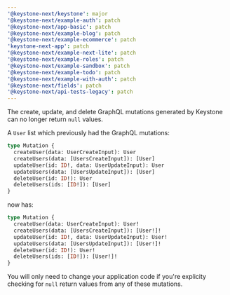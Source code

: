 ```yaml
---
'@keystone-next/keystone': major
'@keystone-next/example-auth': patch
'@keystone-next/app-basic': patch
'@keystone-next/example-blog': patch
'@keystone-next/example-ecommerce': patch
'keystone-next-app': patch
'@keystone-next/example-next-lite': patch
'@keystone-next/example-roles': patch
'@keystone-next/example-sandbox': patch
'@keystone-next/example-todo': patch
'@keystone-next/example-with-auth': patch
'@keystone-next/fields': patch
'@keystone-next/api-tests-legacy': patch
---
```


The create, update, and delete GraphQL mutations generated by Keystone can no longer return `null` values.

A `User` list which previously had the GraphQL mutations:

```graphql
type Mutation {
  createUser(data: UserCreateInput): User
  createUsers(data: [UsersCreateInput]): [User]
  updateUser(id: ID!, data: UserUpdateInput): User
  updateUsers(data: [UsersUpdateInput]): [User]
  deleteUser(id: ID!): User
  deleteUsers(ids: [ID!]): [User]
}
```

now has:

```graphql
type Mutation {
  createUser(data: UserCreateInput): User!
  createUsers(data: [UsersCreateInput]): [User!]!
  updateUser(id: ID!, data: UserUpdateInput): User!
  updateUsers(data: [UsersUpdateInput]): [User!]!
  deleteUser(id: ID!): User!
  deleteUsers(ids: [ID!]): [User!]!
}
```

You will only need to change your application code if you're explicity checking for `null` return values from any of these mutations.
